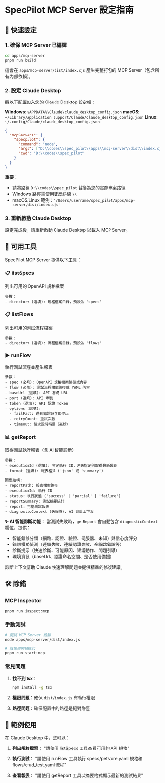 # SpecPilot MCP Server 設定指南

## 🚀 快速設定

### 1. 確保 MCP Server 已編譯

```bash
cd apps/mcp-server
pnpm run build
```

這會在 `apps/mcp-server/dist/index.cjs` 產生完整打包的 MCP Server（包含所有內部依賴）。

### 2. 設定 Claude Desktop

將以下配置加入您的 Claude Desktop 設定檔：

**Windows**: `%APPDATA%\Claude\claude_desktop_config.json`
**macOS**: `~/Library/Application Support/Claude/claude_desktop_config.json`
**Linux**: `~/.config/Claude/claude_desktop_config.json`

```json
{
  "mcpServers": {
    "specpilot": {
      "command": "node",
      "args": ["D:\\codes\\spec_pilot\\apps\\mcp-server\\dist\\index.cjs"],
      "cwd": "D:\\codes\\spec_pilot"
    }
  }
}
```

**重要**：
- 請將路徑 `D:\\codes\\spec_pilot` 替換為您的實際專案路徑
- Windows 路徑需使用雙反斜線 `\\`
- macOS/Linux 範例：`"/Users/username/spec_pilot/apps/mcp-server/dist/index.cjs"`

### 3. 重新啟動 Claude Desktop

設定完成後，請重新啟動 Claude Desktop 以載入 MCP Server。

## 🔧 可用工具

SpecPilot MCP Server 提供以下工具：

### 📋 listSpecs
列出可用的 OpenAPI 規格檔案
```
參數：
- directory (選填): 規格檔案目錄，預設為 'specs'
```

### 📋 listFlows
列出可用的測試流程檔案
```
參數：
- directory (選填): 流程檔案目錄，預設為 'flows'
```

### ▶️ runFlow
執行測試流程並產生報表
```
參數：
- spec (必填): OpenAPI 規格檔案路徑或內容
- flow (必填): 測試流程檔案路徑或 YAML 內容
- baseUrl (選填): API 基礎 URL
- port (選填): API 埠號
- token (選填): API 認證 Token
- options (選填):
  - failFast: 遇到錯誤時立即停止
  - retryCount: 重試次數
  - timeout: 請求逾時時間（毫秒）
```

### 📊 getReport
取得測試執行報表（含 AI 智能診斷）
```
參數：
- executionId (選填): 特定執行 ID，若未指定則取得最新報表
- format (選填): 報表格式 ('json' 或 'summary')

回應結構：
- reportPath: 報表檔案路徑
- executionId: 執行 ID
- status: 執行狀態 ('success' | 'partial' | 'failure')
- reportSummary: 測試摘要統計
- report: 完整測試報表
- diagnosticContext (失敗時): AI 診斷上下文
```

**✨ AI 智能診斷功能**：
當測試失敗時，`getReport` 會自動包含 `diagnosticContext` 欄位，提供：
- 智能錯誤分類（網路、認證、驗證、伺服器、未知）與信心度評分
- 錯誤模式偵測（連鎖失敗、連續認證失敗、全網路錯誤等）
- 診斷提示（快速診斷、可能原因、建議動作、問題引導）
- 環境資訊（baseUrl、認證命名空間、是否使用備援）

診斷上下文幫助 Claude 快速理解問題並提供精準的修復建議。

## 🛠️ 除錯

### MCP Inspector
```bash
pnpm run inspect:mcp
```

### 手動測試
```bash
# 測試 MCP Server 啟動
node apps/mcp-server/dist/index.js

# 或使用開發模式
pnpm run start:mcp
```

### 常見問題

1. **找不到 tsx**：
   ```bash
   npm install -g tsx
   ```

2. **權限問題**：確保 `dist/index.js` 有執行權限

3. **路徑問題**：確保配置中的路徑是絕對路徑

## 📝 範例使用

在 Claude Desktop 中，您可以：

1. **列出規格檔案**：
   "請使用 listSpecs 工具查看可用的 API 規格"

2. **執行測試**：
   "請使用 runFlow 工具執行 specs/petstore.yaml 規格和 flows/crud_test.yaml 流程"

3. **查看報表**：
   "請使用 getReport 工具以摘要格式顯示最新的測試結果"